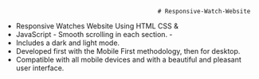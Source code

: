                                                # Responsive-Watch-Website
- Responsive Watches Website Using HTML CSS &amp; 
- JavaScript - Smooth scrolling in each section. -
- Includes a dark and light mode. 
- Developed first with the Mobile First methodology, then for desktop. 
- Compatible with all mobile devices and with a beautiful and pleasant user interface.
